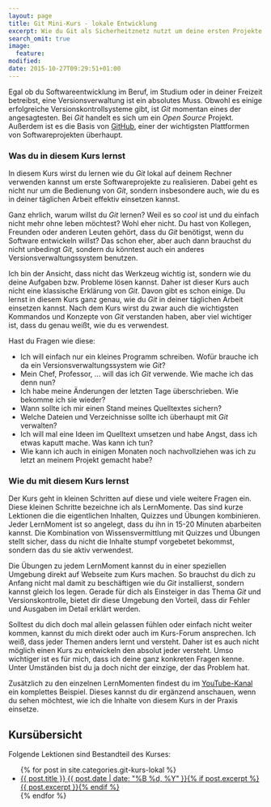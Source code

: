 ```yaml
---
layout: page
title: Git Mini-Kurs - lokale Entwicklung
excerpt: Wie du Git als Sicherheitznetz nutzt um deine ersten Projekte lokal zu erstellen
search_omit: true
image:
  feature: 
modified:
date: 2015-10-27T09:29:51+01:00
---
```


Egal ob du Softwareentwicklung im Beruf, im Studium oder in deiner Freizeit betreibst, eine Versionsverwaltung ist ein absolutes Muss. Obwohl es einige erfolgreiche Versionskontrollsysteme gibt, ist *Git* momentan eines der angesagtesten. Bei *Git* handelt es sich um ein *Open Source* Projekt. Außerdem ist es die Basis von [GitHub](https://github.com), einer der wichtigsten Plattformen von Softwareprojekten überhaupt.

### Was du in diesem Kurs lernst

In diesem Kurs wirst du lernen wie du *Git* lokal auf deinem Rechner verwenden kannst um erste Softwareprojekte zu realisieren. Dabei geht es nicht nur um die Bedienung von *Git*, sondern insbesondere auch, wie du es in deiner täglichen Arbeit effektiv einsetzen kannst.

Ganz ehrlich, warum willst du *Git* lernen? Weil es so *cool* ist und du einfach nicht mehr ohne leben möchtest? Wohl eher nicht. Du hast von Kollegen, Freunden oder anderen Leuten gehört, dass du *Git* benötigst, wenn du Software entwickeln willst? Das schon eher, aber auch dann brauchst du nicht unbedingt *Git*, sondern du könntest auch ein anderes Versionsverwaltungssystem benutzen.

Ich bin der Ansicht, dass nicht das Werkzeug wichtig ist, sondern wie du deine Aufgaben bzw. Probleme lösen kannst. Daher ist dieser Kurs auch nicht eine klassische Erklärung von *Git*. Davon gibt es schon einige. Du lernst in diesem Kurs ganz genau, wie du *Git* in deiner täglichen Arbeit einsetzen kannst. Nach dem Kurs wirst du zwar auch die wichtigsten Kommandos und Konzepte von *Git* verstanden haben, aber viel wichtiger ist, dass du genau weißt, wie du es verwendest.

Hast du Fragen wie diese:

-	Ich will einfach nur ein kleines Programm schreiben. Wofür brauche ich da ein Versionsverwaltungssystem wie *Git*?
-	Mein Chef, Professor, ... will das ich *Git* verwende. Wie mache ich das denn nun?
-	Ich habe meine Änderungen der letzten Tage überschrieben. Wie bekomme ich sie wieder?
-	Wann sollte ich mir einen Stand meines Quelltextes sichern?
-	Welche Dateien und Verzeichnisse sollte ich überhaupt mit *Git* verwalten?
-	Ich will mal eine Ideen im Quelltext umsetzen und habe Angst, dass ich etwas kaputt mache. Was kann ich tun?
-	Wie kann ich auch in einigen Monaten noch nachvollziehen was ich zu letzt an meinem Projekt gemacht habe?

### Wie du mit diesem Kurs lernst

Der Kurs geht in kleinen Schritten auf diese und viele weitere Fragen ein. Diese kleinen Schritte bezeichne ich als LernMomente. Das sind kurze Lektionen die die eigentlichen Inhalten, Quizzes und Übungen kombinieren. Jeder LernMoment ist so angelegt, dass du ihn in 15-20 Minuten abarbeiten kannst. Die Kombination von Wissensvermittlung mit Quizzes und Übungen stellt sicher, dass du nicht die Inhalte stumpf vorgebetet bekommst, sondern das du sie aktiv verwendest.

Die Übungen zu jedem LernMoment kannst du in einer speziellen Umgebung direkt auf Webseite zum Kurs machen. So brauchst du dich zu Anfang nicht mal damit zu beschäftigen wie du *Git* installierst, sondern kannst gleich los legen. Gerade für dich als Einsteiger in das Thema *Git* und Versionskontrolle, bietet dir diese Umgebung den Vorteil, dass dir Fehler und Ausgaben im Detail erklärt werden.

Solltest du dich doch mal allein gelassen fühlen oder einfach nicht weiter kommen, kannst du mich direkt oder auch im Kurs-Forum ansprechen. Ich weiß, dass jeder Themen anders lernt und versteht. Daher ist es auch nicht möglich einen Kurs zu entwickeln den absolut jeder versteht. Umso wichtiger ist es für mich, dass ich deine ganz konkreten Fragen kenne. Unter Umständen bist du ja doch nicht der einzige, der das Problem hat.

Zusätzlich zu den einzelnen LernMomenten findest du im [YouTube-Kanal](tbd) ein komplettes Beispiel. Dieses kannst du dir ergänzend anschauen, wenn du sehen möchtest, wie ich die Inhalte von diesem Kurs in der Praxis einsetze.

## Kursübersicht

Folgende Lektionen sind Bestandteil des Kurses:

<ul class="post-list">
{% for post in site.categories.git-kurs-lokal %} 
  <li><article><a href="{{ site.url }}{{ post.url }}">{{ post.title }} <span class="entry-date"><time datetime="{{ post.date | date_to_xmlschema }}">{{ post.date | date: "%B %d, %Y" }}</time></span>{% if post.excerpt %} <span class="excerpt">{{ post.excerpt }}</span>{% endif %}</a></article></li>
{% endfor %}
</ul>

